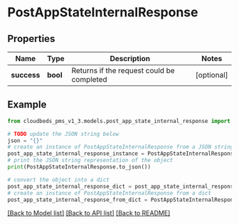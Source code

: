 # PostAppStateInternalResponse


## Properties

Name | Type | Description | Notes
------------ | ------------- | ------------- | -------------
**success** | **bool** | Returns if the request could be completed | [optional] 

## Example

```python
from cloudbeds_pms_v1_3.models.post_app_state_internal_response import PostAppStateInternalResponse

# TODO update the JSON string below
json = "{}"
# create an instance of PostAppStateInternalResponse from a JSON string
post_app_state_internal_response_instance = PostAppStateInternalResponse.from_json(json)
# print the JSON string representation of the object
print(PostAppStateInternalResponse.to_json())

# convert the object into a dict
post_app_state_internal_response_dict = post_app_state_internal_response_instance.to_dict()
# create an instance of PostAppStateInternalResponse from a dict
post_app_state_internal_response_from_dict = PostAppStateInternalResponse.from_dict(post_app_state_internal_response_dict)
```
[[Back to Model list]](../README.md#documentation-for-models) [[Back to API list]](../README.md#documentation-for-api-endpoints) [[Back to README]](../README.md)


